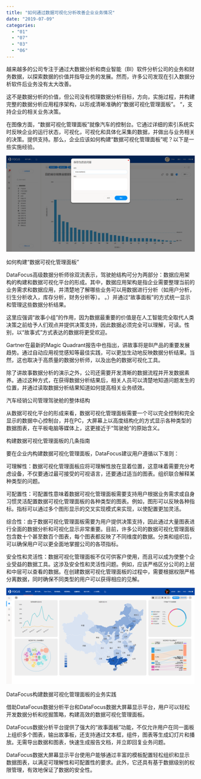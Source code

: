 ```yaml
---
title: "如何通过数据可视化分析改善企业业务情况"
date: "2019-07-09"
categories: 
  - "01"
  - "07"
  - "03"
  - "06"
---
```


越来越多的公司专注于通过大数据分析和商业智能（BI）软件分析公司的业务和财务数据，以探索数据的价值并指导业务的发展。然而，许多公司发现在引入数据分析软件后业务没有太大改善。

这不是数据分析的价值，但公司没有梳理数据分析目标，方向，实施过程，并构建完整的数据分析应用程序架构，以形成清晰准确的“数据可视化管理面板”。 “，支持企业的相关业务决策。

在图像方面，“数据可视化管理面板”就像汽车的控制台。它通过详细的索引系统实时反映企业的运行状态，可视化，可视化和具体化采集的数据，并做出与业务相关的决策。提供支持。那么，企业应该如何构建“数据可视化管理面板”呢？以下是一些实施经验。

![](images/word-image-143.png)

如何构建“数据可视化管理面板”

DataFocus高级数据分析师徐双流表示，驾驶舱结构可分为两部分：数据应用架构的构建和数据可视化平台的形成。其中，数据应用架构是指企业需要整理当前的业务需求和数据应用，并清楚地了解哪些业务可以用数据进行分析（如用户分析，衍生分析收入，库存分析，财务分析等）。 。）并通过“故事面板”的方式统一显示和管理这些数据分析结果。

这里应强调“故事小组”的作用，因为数据最重要的价值是在人工智能完全取代人类决策之前给予人们观点并提供决策支持，因此数据必须完全可以理解，可读。性别，以“故事式”方式表达的数据将更受欢迎。

Gartner在最新的Magic Quadrant报告中也指出，讲故事将是BI产品的重要发展趋势。通过自动应用视觉感知等最佳实践，可以更加生动地反映数据分析结果。当然，这也取决于高质量的数据分析师，以及出色的数据可视化工具。

除了讲故事数据分析的演示之外，公司还需要开发清晰的数据流程并开发数据素养。通过这种方式，在获得数据分析结果后，相关人员可以清楚地知道问题发生的位置，并通过读取数据分析结果知道如何提高相关业务绩效。

汽车经销公司管理驾驶舱的整体结构

从数据可视化平台的形成来看，数据可视化管理面板需要一个可以完全控制和完全显示的数据中心控制台，并在PC，大屏幕上以高度结构化的方式显示各种类型的数据图表，在平板电脑等媒体上，这更接近于“驾驶舱”的原始含义。

构建数据可视化管理面板的几条指南

要在企业内构建数据可视化管理面板，DataFocus建议用户遵循以下准则：

可理解性：数据可视化管理面板应将可理解性放在显着位置，这意味着需要充分考虑设备，不仅要通过最可接受的可视语言，还要通过适当的图表。组织联合解释某种类型的问题。

可配置性：可配置性意味着数据可视化管理面板需要支持用户根据业务需求或自身习惯灵活配置数据可视化管理面板的各种类型的图表。例如，图形可以反映各种指标。指标可以通过多个图形显示的交叉实现模式来实现，以使配置更加灵活。

综合性：由于数据可视化管理面板需要为用户提供决策支持，因此通过大量图表进行全面的数据分析和可视化显示非常重要。目前，许多公司的数据可视化管理面板包含数十个甚至数百个图表，每个图表都反映了不同维度的数据。分类和组织后，可以确保用户可以更全面地掌握公司的各项指标。

安全性和灵活性：数据可视化管理面板不仅可供客户使用，而且可以成为使整个企业受益的数据工具。这涉及安全性和灵活性问题。例如，应该严格区分公司的上层和中层可以查看的数据。在创建数据可视化管理面板的过程中，需要根据权限严格分离数据，同时确保不同类型的用户可以获得相应的见解。

![](images/word-image-144.png)

DataFocus构建数据可视化管理面板的业务实践

借助DataFocus数据分析平台和DataFocus数据大屏幕显示平台，用户可以轻松开发数据分析和挖掘策略，构建高效的数据可视化管理面板。

DataFocus数据分析平台提供了强大的“故事面板”功能，不仅允许用户在同一面板上组织多个图表，输出故事板，还支持通过文本框，组件，图表等生成幻灯片和播放。无需导出数据和图表，快速生成报告文档，并立即回复业务问题。

DataFocus数据大屏幕显示平台使用户能够通过丰富的模板配置轻松组织和显示数据图表，以满足可理解性和可配置性的要求。此外，它还具有基于数据级别的权限管理，有效地保证了数据的安全性。
